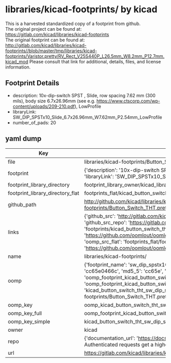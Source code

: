 # libraries/kicad-footprints/ by kicad  
This is a harvested standardized copy of a footprint from github.  
The original project can be found at:  
https://gitlab.com/kicad/libraries/kicad-footprints  
The original footprint can be found at:
http://gitlab.com/kicad/libraries/kicad-footprints//blob/master/tmp/libraries/kicad-footprints/Varistor.pretty/RV_Rect_V25S440P_L26.5mm_W8.2mm_P12.7mm.kicad_mod
Please consult that link for additional, details, files, and license information.  
## Footprint Details
* description: 10x-dip-switch SPST , Slide, row spacing 7.62 mm (300 mils), body size 6.7x26.96mm (see e.g. https://www.ctscorp.com/wp-content/uploads/209-210.pdf), LowProfile  
* libraryLink: SW_DIP_SPSTx10_Slide_6.7x26.96mm_W7.62mm_P2.54mm_LowProfile  
* number_of_pads: 20  
## yaml dump  
| Key | Value |  
| --- | --- |  
| file | libraries/kicad-footprints/Button_Switch_THT.pretty/SW_DIP_SPSTx10_Slide_6.7x26.96mm_W7.62mm_P2.54mm_LowProfile.kicad_mod |  
| footprint | {'description': '10x-dip-switch SPST , Slide, row spacing 7.62 mm (300 mils), body size 6.7x26.96mm (see e.g. https://www.ctscorp.com/wp-content/uploads/209-210.pdf), LowProfile', 'libraryLink': 'SW_DIP_SPSTx10_Slide_6.7x26.96mm_W7.62mm_P2.54mm_LowProfile', 'number_of_pads': 20} |  
| footprint_library_directory | footprint_library_owner/kicad_libraries/kicad-footprints/ |  
| footprint_library_directory_flat | footprints_flat/kicad_button_switch_tht_sw_dip_spstx10_slide_6_7x26_96mm_w7_62mm_p2_54mm_lowprofile/working |  
| github_path | http://github.com/kicad/libraries/kicad-footprints//blob/master/tmp/libraries/kicad-footprints/Button_Switch_THT.pretty/SW_DIP_SPSTx10_Slide_6.7x26.96mm_W7.62mm_P2.54mm_LowProfile.kicad_mod |  
| links | {'github_src': 'http://gitlab.com/kicad/libraries/kicad-footprints//blob/master/tmp/libraries/kicad-footprints/Varistor.pretty/RV_Rect_V25S440P_L26.5mm_W8.2mm_P12.7mm.kicad_mod', 'github_src_repo': 'https://gitlab.com/kicad/libraries/kicad-footprints', 'oomp_bot': 'footprints/kicad_button_switch_tht_sw_dip_spstx10_slide_6_7x26_96mm_w7_62mm_p2_54mm_lowprofile/working', 'oomp_bot_github': 'https://github.com/oomlout/oomlout_oomp_footprint_bot/tree/main/footprints/kicad_button_switch_tht_sw_dip_spstx10_slide_6_7x26_96mm_w7_62mm_p2_54mm_lowprofile/working', 'oomp_src_flat': 'footprints_flat/footprints_flat/kicad_button_switch_tht_sw_dip_spstx10_slide_6_7x26_96mm_w7_62mm_p2_54mm_lowprofile/working', 'oomp_src_flat_github': 'https://github.com/oomlout/oomlout_oomp_footprint_src/tree/main/footprints_flat/kicad_button_switch_tht_sw_dip_spstx10_slide_6_7x26_96mm_w7_62mm_p2_54mm_lowprofile/working'} |  
| name | libraries/kicad-footprints/ |  
| oomp | {'footprint_name': 'sw_dip_spstx10_slide_6_7x26_96mm_w7_62mm_p2_54mm_lowprofile', 'library_name': 'button_switch_tht', 'md5': 'cc65e0466c6e7614d0eecc8fddc989c1', 'md5_10': 'cc65e0466c', 'md5_5': 'cc65e', 'md5_6': 'cc65e0', 'oomp_key': 'oomp_kicad_button_switch_tht_sw_dip_spstx10_slide_6_7x26_96mm_w7_62mm_p2_54mm_lowprofile', 'oomp_key_extra': 'oomp_footprint_kicad_button_switch_tht_sw_dip_spstx10_slide_6_7x26_96mm_w7_62mm_p2_54mm_lowprofile', 'oomp_key_full': 'oomp_footprint_kicad_button_switch_tht_sw_dip_spstx10_slide_6_7x26_96mm_w7_62mm_p2_54mm_lowprofile_cc65e0', 'oomp_key_simple': 'kicad_button_switch_tht_sw_dip_spstx10_slide_6_7x26_96mm_w7_62mm_p2_54mm_lowprofile', 'original_filename': 'libraries/kicad-footprints/Button_Switch_THT.pretty/SW_DIP_SPSTx10_Slide_6.7x26.96mm_W7.62mm_P2.54mm_LowProfile.kicad_mod', 'owner_name': 'kicad'} |  
| oomp_key | oomp_kicad_button_switch_tht_sw_dip_spstx10_slide_6_7x26_96mm_w7_62mm_p2_54mm_lowprofile |  
| oomp_key_full | oomp_footprint_kicad_button_switch_tht_sw_dip_spstx10_slide_6_7x26_96mm_w7_62mm_p2_54mm_lowprofile |  
| oomp_key_simple | kicad_button_switch_tht_sw_dip_spstx10_slide_6_7x26_96mm_w7_62mm_p2_54mm_lowprofile |  
| owner | kicad |  
| repo | {'documentation_url': 'https://docs.github.com/rest/overview/resources-in-the-rest-api#rate-limiting', 'message': "API rate limit exceeded for 84.66.173.59. (But here's the good news: Authenticated requests get a higher rate limit. Check out the documentation for more details.)"} |  
| url | https://gitlab.com/kicad/libraries/kicad-footprints |  

